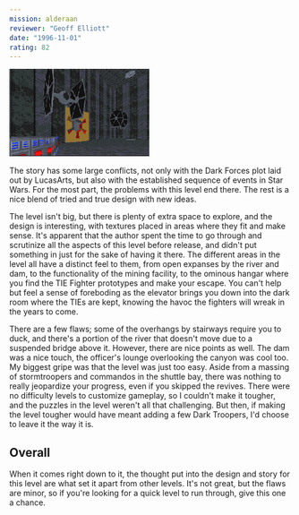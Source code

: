 ```yaml
---
mission: alderaan
reviewer: "Geoff Elliott"
date: "1996-11-01"
rating: 82
---
```


![TIE hangar screenshot](./alderaan.png "Kyle must steal the plans for the Emperor's new starfighter.")

The story has some large conflicts, not only with the Dark Forces plot laid out by LucasArts, but also with the established sequence of events in Star Wars. For the most part, the problems with this level end there. The rest is a nice blend of tried and true design with new ideas.

The level isn't big, but there is plenty of extra space to explore, and the design is interesting, with textures placed in areas where they fit and make sense. It's apparent that the author spent the time to go through and scrutinize all the aspects of this level before release, and didn't put something in just for the sake of having it there. The different areas in the level all have a distinct feel to them, from open expanses by the river and dam, to the functionality of the mining facility, to the ominous hangar where you find the TIE Fighter prototypes and make your escape. You can't help but feel a sense of foreboding as the elevator brings you down into the dark room where the TIEs are kept, knowing the havoc the fighters will wreak in the years to come.

There are a few flaws; some of the overhangs by stairways require you to duck, and there's a portion of the river that doesn't move due to a suspended bridge above it. However, there are nice points as well. The dam was a nice touch, the officer's lounge overlooking the canyon was cool too. My biggest gripe was that the level was just too easy. Aside from a massing of stormtroopers and commandos in the shuttle bay, there was nothing to really jeopardize your progress, even if you skipped the revives. There were no difficulty levels to customize gameplay, so I couldn't make it tougher, and the puzzles in the level weren't all that challenging. But then, if making the level tougher would have meant adding a few Dark Troopers, I'd choose to leave it the way it is.

## Overall

When it comes right down to it, the thought put into the design and story for this level are what set it apart from other levels. It's not great, but the flaws are minor, so if you're looking for a quick level to run through, give this one a chance.